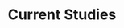 ---
# Page Title
title: Current Studies
# Page type - we want a landing page (such as a homepage)
type: landing


sections:
  - block: markdown
    id: Section 1
    content:
      title: 
      text: |
        <img src="./jars.jpeg" align="right" style="padding-left:10px; margin-top:25px;" width="600"/>
        <h2>Barcoding Texas Fishes</h2>
          Traditionally, species identification has been based on external morphology alone, but this can be problematic because of cryptic similarity among taxa, and the need for trained experts. This has led to the adoption of DNA-based identification techniques (often referred to as DNA-barcoding) that offer many advantages over traditional methods. DNA-based identification can be used to accurately identify species using small pieces of tissue and confirm species presence using DNA passively shed into the environment (eDNA), which facilitates estimates of diversity as well as species monitoring.
            

  - block: markdown
    id: Section 2
    content:
      title: 
      text: |     
        <img src="./Comanche-Springs.jpg" align="right" style="padding-left:10px; margin-top:25px;" width="600"/> 
        <h2>Conservation Genomics of the Comanche Springs Pupfish (<i>Cyprinodon elegans</i>)</h2> 
         The entire geographic range of the Comanche Springs pupfish falls within the Chihuahuan Desert Ecoregion of Texas, with contemporary populations restricted to fragmented, spring-associated habitats in Reeves and Jeff Davis counties, Texas. Comanche Springs pupfish have undergone population/range contraction within recent years in response to human activities, including water extraction, pollution, and are also imperiled by the introduction of the sheepshead minnow, <i>Cyprinodon variegatus</i>. Previous research highlighted reduced genetic variation in Comanche Springs pupfish from several wild populations and concluded that there was a need for more genetic resources to be developed. Conservation genomic work using next-generation sequencing techniques will allow for a robust assessment of standing genetic diversity within and among wild populations, as well as an assessment of the potential for current and/or historical hybridization with <i>C. variegatus</i>. In aAddition, diversity in wild populations will be compared to that in captive (reserve) populations to assess whether reserve populations adequately represent standing diversity in the wild.


  - block: markdown
    id: Section 3
    content:
      title: 
      text: |
        <img src="./SvY.jpg" align="right" style="padding-left:10px; margin-top:25px;" width="600"/> 
        <h2>Using genetics to differentiate between morphologically conserved congeners – scamp, <i>Mycteroperca phenax</i>, and yellowmouth grouper, <i>Mycteroperca interstitialis</i></h2>
         Yellowmouth grouper, <i>Mycteroperca interstitialis</i>, and scamp, <i>Mycteroperca phenax</i>, are  similar in physical appearance, leading to high rates of misidentification. Without proper species identification, understanding species-specific landings and life history becomes a challenge. To improve species identification, next generation sequencing techniques are being employed to resolve genetic differences between the species. These data will be used to design a diagnostic molecular panel to differentiate between scamp and yellowmouth grouper utilizing tissue samples collected by “fisheries dependent” and "fisheries-independent” sampling. In additional to finding species specific genetic markers, these data will provide tools for assessments of genetic population structure for both species throughout the western North Atlantic.


  - block: markdown
    id: Section 4
    content:
      title: 
      text: |
        <img src="./peocs.jpg" align="right" style="padding-left:10px; margin-top:25px;" width="600"/>  
        <h2>Conservation of Pecos Pupfish</h2>
         The Pecos pupfish, <i>Cyprinodon pecosensis</i>¸ is an imperiled freshwater fish, endemic to the Rio Grande drainage of the southern United States in New Mexico and Texas. This species is of conservation concern due to potential habitat loss and degradation, low population numbers, and potential interactions with the introduced sheepshead minnow, <i>Cyprinodon variegatus</i>. Due to the extreme vulnerability of narrowly distributed species of <i>Cyprinodon</i>, assessing levels of genetic diversity is essential for guiding population conservation and management decisions. Information for this assessment will be used by Texas Parks and Wildlife in coordination with the Fort Worth Zoo and the U.S. Fish and Wildlife Service to develop genetically informed management plans for the species. A genetic assessment of the Pecos Pupfish population in Texas will also be critical for informing the upcoming Pecos Pupfish Conservation Agreement and species status assessment.


  - block: markdown
    id: Section 5
    content:
      title: 
      text: |
        <img src="./devils.jpg" align="right" style="padding-left:10px; margin-top:25px;" width="600"/>
        <h2>Conservation Genomic Assessment of imperiled freshwater fishes endemic to the Pecos and Devils Rivers</h2>
         Many freshwater fishes endemic to the major and minor spring-fed tributaries of the lower Rio Grande within Texas exhibit small, highly fragmented distributions and are a priority for conservation by Texas Parks and Wildlife Department or the U.S. Fish and Wildlife Service. Several of these species (e.g., <i>Etheostoma grahami</i>, <i>Dionda argentosa</i>, <i>D. diaboli</i>, <i>Cyprinella proserpina</i>, and <i>Notropis megalops</i>) have distributions that fall almost entirely within two Texan native fish conservations areas (NFCAs), the Devils and Pecos River NFCAs. The small geographic ranges of each of the five species are highly fragmented and have undergone contraction within recent years in response to human activities, including (but not limited to) water extraction and the introduction of non-natives. Conservation genomics will involve next-generation sequencing techniques allowing for a robust assessment of standing genetic diversity and geneflow for each species, providing crucial information for future management and conservation planning.


  - block: markdown
    id: Section 6
    content:
      title: 
      text: |
        <img src="./Northern_Red_Snapper.jpg" align="right" style="padding-left:10px; margin-top:25px;" width="600"/>
        <h2>Estimating Atlantic red snapper population size with genetic close-kin mark-recapture</h2>
         Red snapper, <i>Lutjanus campechanus</i>, is an ecologically and economically significant reef fish in US Atlantic waters between North Carolina and south Florida, where it has been estimated to be overfished since the early 1970s. Restrictive management of the fishery has caused vocal dissent among various user groups driving a need for a more in-depth population assessment. Using two methods to estimate the population size independent of the stock assessment we hope to benefit future fisheries management decisions. The first method (carried out by colleagues at UF and NC State) will use a hierarchical Bayesian integrated abundance model to produce an estimate of age-2+ red snapper population size in the study region based on SERFS trap-camera and ROV survey data. For the second method we are developing a genotyping in thousands by sequencing (GT-seq) panel of 400 loci to genotype individuals for close-kin mark-recapture (CKMR). Genotyping will be carried out on over 6,000 individuals each year to identify half-siblings and population size will be estimated from this number using a red snapper specific CKMR model. From this data set we can also assess fine-scale resolution of within and between group genetic diversity (i.e., genetic stock structure) and estimate the effective number of breeders in the population.


  - block: markdown
    id: Section 7
    content:
      title: 
      text: |
        <img src="./redriver.jpeg" align="right" style="padding-left:10px; margin-top:25px;" width="600"/>
        <h2>Multiscale assessment of the distribution of imperiled fish assemblages in the upper Red River watershed with emphasis in long-term trends, life history approaches, and population genetics</h2>
         The upper Red River basin in the Central lowlands of Oklahoma and Texas, is a unique and dynamic ecosystem within the semiarid Great Plain ecoregion. Streams within this ecoregion are characterized by extreme flood and seasonal drought events, and native fish assemblages are mostly composed of small-bodied, salt-tolerant species, includinge true minnows (family Leuciscidae) and pupfish. During the past five decades, however, flow regime alteration and fragmentation, and land cover modification in the region has resulted in significant changes to the physicochemical conditions of aquatic ecosystems, making native fish species more vulnerable to decline and extirpation. Greater information on the status and changes in fish assemblages within the upper Red River stream will benefit conservation planning and management decisions within the basin. This study is focused on the state threatened Red River pupfish (<i>Cyprinodon rubrofluviatilis</i>), prairie chub (<i>Macrybopsis australis</i>), and the imperiled Red River Shiner (<i>Notropis bairdi</i>). Using next-generation sequencing techniques, this project will be the first conservation genomic survey of these species to assess current standing levels of genetic diversity and whether hybridization between Red River pupfish and sheepshead minnow is occurring and/or has occurred within the Red River basin in Texas.


  - block: markdown
    id: Section 8
    content:
      title:
      text: |
        <img src="./sawfish_bethea_noaa.jpg" align="right" style="padding-left:10px; margin-top:25px;" width="600"/>
        <h2>Recovery of the Smalltooth Sawfish</h2>
         The smalltooth sawfish is critically endangered and a team has been tasked with facilitating recovery in the United States. Recovery requires understanding the magnitude of decline in population (census) size over time, but no such estimates of current or historical census size exist. This project uses cutting-edge genetic techniques to provide the recovery team with estimates of current and baseline population size (using a CKMR framework), while building tools for future monitoring. The results will be used to assess recovery, inform conservation actions, and enhance legal protections.


  - block: markdown
    id: Section 9
    content:
      title: 
      text: |
          <h2>Molecular Approaches to Sex Identification in Fishes</h2>
          Many fishes, like snappers and triggerfish, have genetic sex determination, while other species change sex during their life cycle, such as groupers or wrasses. Currently, determining the sex of individuals requires the use of lethal methods. This study aims to use a variety of genomic techniques, such as whole genome sequencing and RNA sequencing to characterize molecular differences between the sexes of three commercially important species, such as red snapper, gray triggerfish, and gag grouper. The data will be used to develop sex-specific markers for each species as a tool for accurate and non-lethal sex identfication.
---